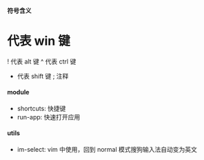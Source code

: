 #### 符号含义
#  代表 win 键
!  代表 alt 键
^  代表 ctrl 键
+  代表 shift 键
;  注释

#### module
- shortcuts: 快捷键
- run-app: 快速打开应用

#### utils
- im-select: vim 中使用，回到 normal 模式搜狗输入法自动变为英文



